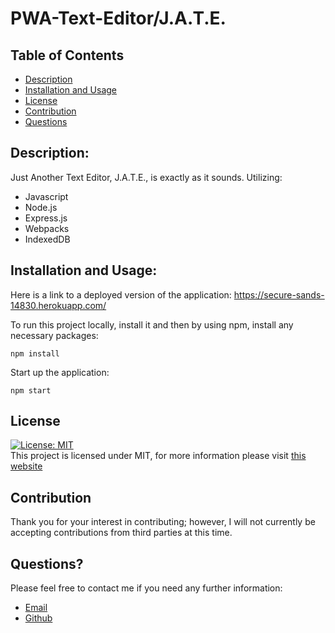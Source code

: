 # PWA-Text-Editor/J.A.T.E.

## Table of Contents

- [Description](#description)
- [Installation and Usage](#installationandusage)
- [License](#license)
- [Contribution](#contribution)
- [Questions](#questions)

## Description:

Just Another Text Editor, J.A.T.E., is exactly as it sounds. Utilizing:
- Javascript
- Node.js
- Express.js
- Webpacks
- IndexedDB

## Installation and Usage:
Here is a link to a deployed version of the application: https://secure-sands-14830.herokuapp.com/

To run this project locally, install it and then by using npm, install any necessary packages:

```
npm install
```

Start up the application:

```
npm start
```

## License

[![License: MIT](https://img.shields.io/badge/License-MIT-yellow.svg)](https://opensource.org/licenses/MIT) <br>
This project is licensed under MIT, for more information please visit [this website](https://opensource.org/licenses/MIT)

## Contribution

Thank you for your interest in contributing; however, I will not currently be accepting contributions from third parties at this time.

## Questions?

Please feel free to contact me if you need any further information:

- [Email](mailto:chrisdmle@gmail.com)
- [Github](https://github.com/chrisdmle)
